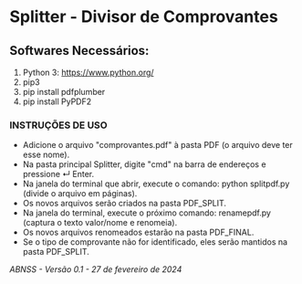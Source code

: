 # Splitter - Divisor de Comprovantes

## Softwares Necessários:
1. Python 3: https://www.python.org/
2. pip3
3. pip install pdfplumber
4. pip install PyPDF2

### INSTRUÇÕES DE USO

* Adicione o arquivo "comprovantes.pdf" à pasta PDF (o arquivo deve ter esse nome).
* Na pasta principal Splitter, digite "cmd" na barra de endereços e pressione ↵ Enter.
* Na janela do terminal que abrir, execute o comando: python splitpdf.py (divide o arquivo em páginas).
* Os novos arquivos serão criados na pasta PDF_SPLIT.
* Na janela do terminal, execute o próximo comando: renamepdf.py (captura o texto valor/nome e renomeia).
* Os novos arquivos renomeados estarão na pasta PDF_FINAL.
* Se o tipo de comprovante não for identificado, eles serão mantidos na pasta PDF_SPLIT.

*ABNSS - Versão 0.1 - 27 de fevereiro de 2024*
